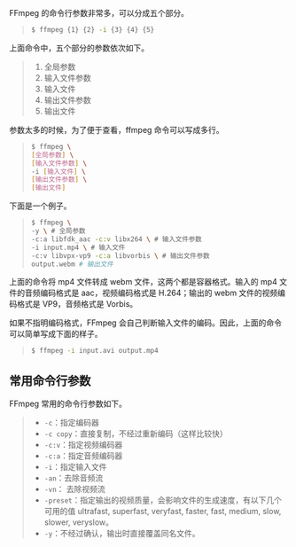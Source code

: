 FFmpeg 的命令行参数非常多，可以分成五个部分。

> ```bash
> $ ffmpeg {1} {2} -i {3} {4} {5}
> ```

上面命令中，五个部分的参数依次如下。

> 1. 全局参数
> 2. 输入文件参数
> 3. 输入文件
> 4. 输出文件参数
> 5. 输出文件

参数太多的时候，为了便于查看，ffmpeg 命令可以写成多行。

> ```bash
> $ ffmpeg \
> [全局参数] \
> [输入文件参数] \
> -i [输入文件] \
> [输出文件参数] \
> [输出文件]
> ```

下面是一个例子。

> ```bash
> $ ffmpeg \
> -y \ # 全局参数
> -c:a libfdk_aac -c:v libx264 \ # 输入文件参数
> -i input.mp4 \ # 输入文件
> -c:v libvpx-vp9 -c:a libvorbis \ # 输出文件参数
> output.webm # 输出文件
> ```

上面的命令将 mp4 文件转成 webm 文件，这两个都是容器格式。输入的 mp4 文件的音频编码格式是 aac，视频编码格式是 H.264；输出的 webm 文件的视频编码格式是 VP9，音频格式是 Vorbis。

如果不指明编码格式，FFmpeg 会自己判断输入文件的编码。因此，上面的命令可以简单写成下面的样子。

> ```bash
> $ ffmpeg -i input.avi output.mp4
> ```

## 常用命令行参数

FFmpeg 常用的命令行参数如下。

> - `-c`：指定编码器
> - `-c copy`：直接复制，不经过重新编码（这样比较快）
> - `-c:v`：指定视频编码器
> - `-c:a`：指定音频编码器
> - `-i`：指定输入文件
> - `-an`：去除音频流
> - `-vn`： 去除视频流
> - `-preset`：指定输出的视频质量，会影响文件的生成速度，有以下几个可用的值 ultrafast, superfast, veryfast, faster, fast, medium, slow, slower, veryslow。
> - `-y`：不经过确认，输出时直接覆盖同名文件。